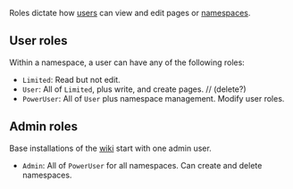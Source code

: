 Roles dictate how [users](/meta/users) can view and edit pages or
[namespaces](/meta/namespaces).

## User roles

Within a namespace, a user can have any of the following roles:

* `Limited`: Read but not edit.
* `User`: All of `Limited`, plus write, and create pages. // (delete?)
* `PowerUser`: All of `User` plus namespace management. Modify user roles.

## Admin roles

Base installations of the [wiki](/meta/weekend) start with one admin user.

* `Admin`: All of `PowerUser` for all namespaces. Can create and delete namespaces.
